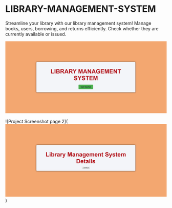 # LIBRARY-MANAGEMENT-SYSTEM
Streamline your library with our library management system! Manage books, users, borrowing, and returns efficiently. Check whether they are currently available or issued.


![LMS page1](https://github.com/anjaliSINGH2203/LIBRARY-MANAGEMENT-SYSTEM/blob/main/Screenshot%202024-06-28%20160503.png)

![Project Screenshot page 2](![Project Screenshot](https://github.com/anjaliSINGH2203/LIBRARY-MANAGEMENT-SYSTEM/blob/main/Screenshot%202024-06-28%20160538.png)
)


